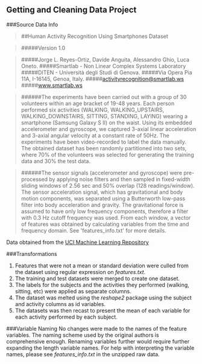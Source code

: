 ## Getting and Cleaning Data Project

###Source Data Info

>##Human Activity Recognition Using Smartphones Dataset

>#####Version 1.0

>#####Jorge L. Reyes-Ortiz, Davide Anguita, Alessandro Ghio, Luca Oneto.
#####Smartlab - Non Linear Complex Systems Laboratory
#####DITEN - Università degli Studi di Genova.
#####Via Opera Pia 11A, I-16145, Genoa, Italy.
#####activityrecognition@smartlab.ws
#####www.smartlab.ws


>######The experiments have been carried out with a group of 30 volunteers within an age bracket of 19-48 years. Each person performed six activities (WALKING, WALKING_UPSTAIRS, WALKING_DOWNSTAIRS, SITTING, STANDING, LAYING) wearing a smartphone (Samsung Galaxy S II) on the waist. Using its embedded accelerometer and gyroscope, we captured 3-axial linear acceleration and 3-axial angular velocity at a constant rate of 50Hz. The experiments have been video-recorded to label the data manually. The obtained dataset has been randomly partitioned into two sets, where 70% of the volunteers was selected for generating the training data and 30% the test data. 

>######The sensor signals (accelerometer and gyroscope) were pre-processed by applying noise filters and then sampled in fixed-width sliding windows of 2.56 sec and 50% overlap (128 readings/window). The sensor acceleration signal, which has gravitational and body motion components, was separated using a Butterworth low-pass filter into body acceleration and gravity. The gravitational force is assumed to have only low frequency components, therefore a filter with 0.3 Hz cutoff frequency was used. From each window, a vector of features was obtained by calculating variables from the time and frequency domain. See 'features_info.txt' for more details. 

Data obtained from the [UCI Machine Learning Repository][1]

###Transformations
1. Features that were not a mean or standard deviation were culled from the dataset using regular expression on *features.txt*.
2. The training and test datasets were merged to create one dataset.
3. The labels for the subjects and the activities they performed (walking, sitting, etc) were applied as separate columns.
4. The dataset was melted using the *reshape2* package using the subject and activity columns as id variables.
5. The datasets was then recast to present the mean of each variable for each activity performed by each subject. 


###Variable Naming
No changes were made to the names of the feature variables. The naming scheme used by the original authors is comprehensive enough. Renaming variables further would require further expanding the length variable names. For help with interpreting the variable names, please see *features_info.txt* in the unzipped raw data.

[1]: http://archive.ics.uci.edu/ml/datasets/Human+Activity+Recognition+Using+Smartphones